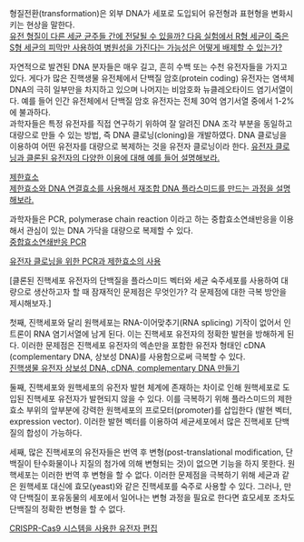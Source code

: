 
형질전환(transformation)은 외부 DNA가 세포로 도입되어 유전형과 표현형을 변화시키는 현상을 말한다.    
[유전 형질이 다른 세균 균주들 간에 전달될 수 있을까? 다음 실험에서 R형 세균이 죽은 S형 세균의 피막만 사용하여 병원성을 가진다는 가능성은 어떻게 배제할 수 있는가?](pdf/transformation.pdf)   

자연적으로 발견된 DNA 분자들은 매우 길고, 흔히 수백 또는 수천 유전자들을 가지고 있다. 게다가 많은 진핵생물 유전체에서 단백질 암호(protein coding) 유전자는 염색체 DNA의 극히 일부만을 차지하고 있으며 나머지는 비암호화 뉴클레오타이드 염기서열이다. 예를 들어 인간 유전체에서 단백질 암호 유전자는 전체 30억 염기서열 중에서 1-2%에 불과하다.  
과학자들은 특정 유전자를 직접 연구하기 위하여 잘 알려진 DNA 조각 부분을 동일하고 대량으로 만들 수 있는 방법, 즉 DNA 클로닝(cloning)을 개발하였다. DNA 클로닝을 이용하여 어떤 유전자를 대량으로 복제하는 것을 유전자 클로닝이라 한다.
[유전자 클로닝과 클론된 유전자의 다양한 이용에 대해 예를 들어 설명해보라.](pdf/geneCloning.pdf)   

[제한효소](md/restrictionEnzyme.md)   
[제한효소와 DNA 연결효소를 사용해서 재조합 DNA 플라스미드를 만드는 과정을 설명해보라.](pdf/restrictionEnzyme.pdf)   

과학자들은 PCR, polymerase chain reaction 이라고 하는 중합효소연쇄반응을 이용해서 관심이 있는 DNA 가닥을 대량으로 복제할 수 있다.      
[중합효소연쇄반응 PCR](pdf/pcr.pdf)    

[유전자 클로닝을 위한 PCR과 제한효소의 사용](pdf/pcrRestrictionEnzyme.pdf)  

[클론된 진핵세포 유전자의 단백질을 플라스미드 벡터와 세균 숙주세포를 사용하여 대량으로 생산하고자 할 때 잠재적인 문제점은 무엇인가? 각 문제점에 대한 극복 방안을 제시해보자.]

첫째, 진핵세포와 달리 원핵세포는 RNA-이어맞추기(RNA splicing) 기작이 없어서 인트론이 RNA 염기서열에 남게 된다. 이는 진핵세포 유전자의 정확한 발현을 방해하게 된다. 이러한 문제점은 진핵세포 유전자의 엑손만을 포함한 유전자 형태인 cDNA (complementary DNA, 상보성 DNA)를 사용함으로써 극복할 수 있다.        
[진핵생물 유전자 상보성 DNA, cDNA, complementary DNA 만들기](pdf/cDNA.pdf)    

둘째, 진핵세포와 원핵세포의 유전자 발현 체계에 존재하는 차이로 인해 원핵세포로 도입된 진핵세포 유전자가 발현되지 않을 수 있다. 이를 극복하기 위해 플라스미드의 제한효소 부위의 앞부분에 강력한 원핵세포의 프로모터(promoter)를 삽입한다 (발현 벡터, expression vector). 이러한 발현 벡터를 이용하여 세균세포에서 많은 진핵세포 단백질의 합성이 가능하다.      

세째, 많은 진핵세포의 유전자들은 번역 후 변형(post-translational modification, 단백질이 탄수화물이나 지질의 첨가에 의해 변형되는 것)이 없으면 기능을 하지 못한다. 원핵세포는 이러한 번역 후 변형을 할 수 없다. 이러한 문제점을 극복하기 위해 세균과 같은 원핵세포 대신에 효모(yeast)와 같은 진핵세포를 숙주로 사용할 수 있다. 그러나, 만약 단백질이 포유동물의 세포에서 일어나는 변형 과정을 필요로 한다면 효모세포 조차도 단백질의 정확한 변형을 할 수 없다.    

[CRISPR-Cas9 시스템을 사용한 유전자 편집](pdf/crisprCas9.pdf)  
